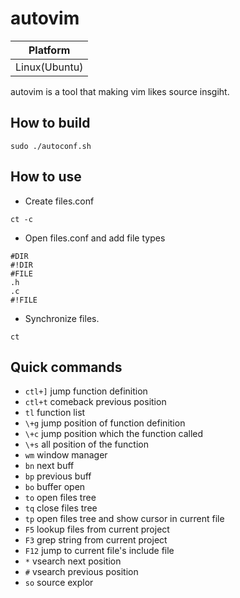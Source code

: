autovim
=======

Platform      |
------------- |
Linux(Ubuntu) |
 
autovim is a tool that making vim likes source insgiht.

## How to build
```
sudo ./autoconf.sh
```

## How to use
- Create files.conf
```
ct -c
```

- Open files.conf and add file types
```
#DIR
#!DIR
#FILE
.h
.c
#!FILE
```

- Synchronize files.
```
ct
```

## Quick commands
* `ctl+]` jump function definition
* `ctl+t` comeback previous position
* `tl` function list
* `\+g` jump position of function definition
* `\+c` jump position which the function called
* `\+s` all position of the function
* `wm` window manager
* `bn` next buff
* `bp` previous buff
* `bo` buffer open
* `to` open files tree
* `tq` close files tree
* `tp` open files tree and show cursor in current file
* `F5` lookup files from current project
* `F3` grep string from current project
* `F12` jump to current file's include file
* `*` vsearch next position
* `#` vsearch previous position
* `so` source explor
